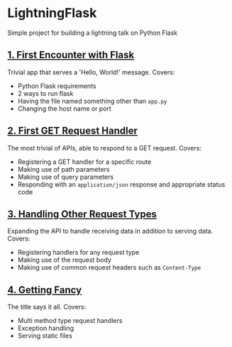 # LightningFlask

Simple project for building a lightning talk on Python Flask

## [1. First Encounter with Flask][step1]

Trivial app that serves a 'Hello, World!' message. 
Covers:
- Python Flask requirements
- 2 ways to run flask
- Having the file named something other than `app.py`
- Changing the host name or port  

## [2. First GET Request Handler][step2]

The most trivial of APIs, able to respond to a GET request.
Covers: 
- Registering a GET handler for a specific route
- Making use of path parameters
- Making use of query parameters
- Responding with an `application/json` response and appropriate status code

## [3. Handling Other Request Types][step3]

Expanding the API to handle receiving data in addition to serving data.
Covers:
- Registering handlers for any request type
- Making use of the request body
- Making use of common request headers such as `Content-Type`

## [4. Getting Fancy][step4]

The title says it all.
Covers:
- Multi method type request handlers
- Exception handling
- Serving static files

[step1]: ./Wiki/step1.md
[step2]: ./Wiki/step2.md
[step3]: ./Wiki/step3.md
[step4]: ./Wiki/step4.md
